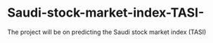 # Saudi-stock-market-index-TASI-
The project will be on predicting the Saudi stock market index (TASI) 
